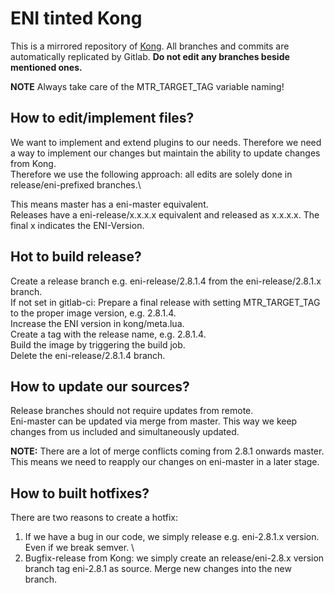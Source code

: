 # ENI tinted Kong

This is a mirrored repository of [Kong](https://github.com/Kong/kong). All branches and commits are automatically replicated by Gitlab. **Do not edit any branches beside mentioned ones.**

**NOTE** Always take care of the MTR_TARGET_TAG variable naming!

## How to edit/implement files?
We want to implement and extend plugins to our needs. Therefore we need a way to implement our changes but maintain the ability to update changes from Kong.\
Therefore we use the following approach: all edits are solely done in release/eni-prefixed branches.\

This means master has a eni-master equivalent.\
Releases have a eni-release/x.x.x.x equivalent and released as x.x.x.x. The final x indicates the ENI-Version.

## Hot to build release?
Create a release branch e.g. eni-release/2.8.1.4 from the eni-release/2.8.1.x branch. \
If not set in gitlab-ci: Prepare a final release with setting MTR_TARGET_TAG to the proper image version, e.g. 2.8.1.4. \
Increase the ENI version in kong/meta.lua. \
Create a tag with the release name, e.g. 2.8.1.4. \
Build the image by triggering the build job. \
Delete the eni-release/2.8.1.4 branch.

## How to update our sources?
Release branches should not require updates from remote.\
Eni-master can be updated via merge from master. This way we keep changes from us included and simultaneously updated.

**NOTE:** There are a lot of merge conflicts coming from 2.8.1 onwards master. This means we need to reapply our changes on eni-master in a later stage.

## How to built hotfixes?
There are two reasons to create a hotfix:
1. If we have a bug in our code, we simply release e.g. eni-2.8.1.x version. Even if we break semver. \
2. Bugfix-release from Kong: we simply create an release/eni-2.8.x version branch tag eni-2.8.1 as source. Merge new changes into the new branch.

